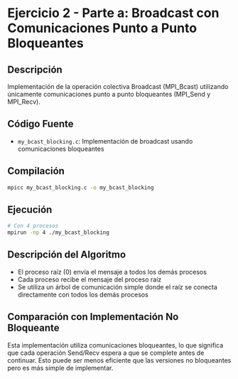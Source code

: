 # Ejercicio 2 - Parte a: Broadcast con Comunicaciones Punto a Punto Bloqueantes

## Descripción
Implementación de la operación colectiva Broadcast (MPI_Bcast) utilizando únicamente comunicaciones punto a punto bloqueantes (MPI_Send y MPI_Recv).

## Código Fuente
- `my_bcast_blocking.c`: Implementación de broadcast usando comunicaciones bloqueantes

## Compilación
```bash
mpicc my_bcast_blocking.c -o my_bcast_blocking
```

## Ejecución
```bash
# Con 4 procesos
mpirun -np 4 ./my_bcast_blocking
```

## Descripción del Algoritmo
- El proceso raíz (0) envía el mensaje a todos los demás procesos
- Cada proceso recibe el mensaje del proceso raíz
- Se utiliza un árbol de comunicación simple donde el raíz se conecta directamente con todos los demás procesos

## Comparación con Implementación No Bloqueante
Esta implementación utiliza comunicaciones bloqueantes, lo que significa que cada operación Send/Recv espera a que se complete antes de continuar. Esto puede ser menos eficiente que las versiones no bloqueantes pero es más simple de implementar.